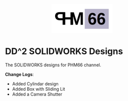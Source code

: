 
<div align="center">
  <img src="https://raw.githubusercontent.com/parham/parham.github.io/main/assets/logo/phm_logo.png"/ width="200">
</div>

# DD^2 SOLIDWORKS Designs
The SOLIDWORKS designs for PHM66 channel.

**Change Logs**:
- Added Cylindar design
- Added Box with Sliding Lit
- Added a Camera Shutter
